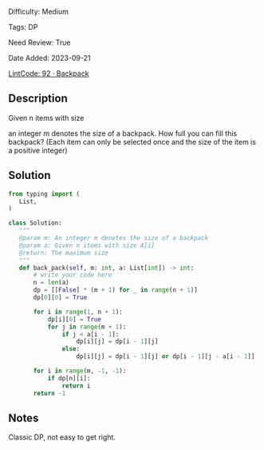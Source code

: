 Difficulty: Medium

Tags: DP

Need Review: True

Date Added: 2023-09-21

[LintCode: 92 · Backpack](https://www.lintcode.com/problem/92/)

## Description 

Given n items with size 

an integer m denotes the size of a backpack. How full you can fill this backpack?
(Each item can only be selected once and the size of the item is a positive integer)
## Solution 
 ```python 
from typing import (
    List,
)

class Solution:
    """
    @param m: An integer m denotes the size of a backpack
    @param a: Given n items with size A[i]
    @return: The maximum size
    """
    def back_pack(self, m: int, a: List[int]) -> int:
        # write your code here
        n = len(a)
        dp = [[False] * (m + 1) for _ in range(n + 1)]
        dp[0][0] = True

        for i in range(1, n + 1):
            dp[i][0] = True
            for j in range(m + 1):
                if j < a[i - 1]:
                    dp[i][j] = dp[i - 1][j]
                else:
                    dp[i][j] = dp[i - 1][j] or dp[i - 1][j - a[i - 1]]

        for i in range(m, -1, -1):
            if dp[n][i]:
                return i
        return -1
 ``` 
## Notes
Classic DP, not easy to get right.